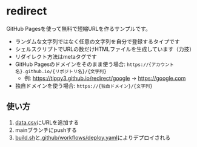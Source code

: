 # redirect

GitHub Pagesを使って無料で短縮URLを作るサンプルです。

- ランダムな文字列ではなく任意の文字列を自分で登録するタイプです
- シェルスクリプトでURLの数だけHTMLファイルを生成しています（力技）
- リダイレクト方法はmetaタグです
- GitHub Pagesのドメインをそのまま使う場合: `https://{アカウント名}.github.io/{リポジトリ名}/{文字列}`
  - 例: https://tippy3.github.io/redirect/google → https://google.com
- 独自ドメインを使う場合: `https://{独自ドメイン}/{文字列}`

## 使い方

1. [data.csv](data.csv)にURLを追加する
2. mainブランチにpushする
3. [build.sh](build.sh)と[.github/workflows/deploy.yaml](.github/workflows/deploy.yaml)によりデプロイされる

